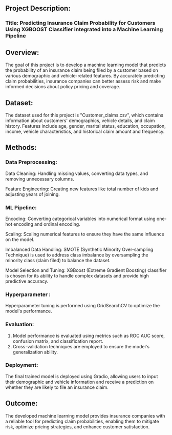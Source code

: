 ## Project Description:

### Title: Predicting Insurance Claim Probability for Customers Using XGBOOST Classifier integrated into a Machine Learning Pipeline

## Overview:
The goal of this project is to develop a machine learning model that predicts the probability of an insurance claim being filed by a customer based on various demographic and vehicle-related features. By accurately predicting claim probabilities, insurance companies can better assess risk and make informed decisions about policy pricing and coverage.

## Dataset:
The dataset used for this project is "Customer_claims.csv", which contains information about customers' demographics, vehicle details, and claim history. Features include age, gender, marital status, education, occupation, income, vehicle characteristics, and historical claim amount and frequency.

## Methods:

### Data Preprocessing:

Data Cleaning: Handling missing values, converting data types, and removing unnecessary columns.

Feature Engineering: Creating new features like total number of kids and adjusting years of joining.

### ML Pipeline:

Encoding: Converting categorical variables into numerical format using one-hot encoding and ordinal encoding.

Scaling: Scaling numerical features to ensure they have the same influence on the model.

Imbalanced Data Handling: SMOTE (Synthetic Minority Over-sampling Technique) is used to address class imbalance by oversampling the minority class (claim filed) to balance the dataset.

Model Selection and Tuning: XGBoost (Extreme Gradient Boosting) classifier is chosen for its ability to handle complex datasets and provide high predictive accuracy.



### Hyperparameter :
Hyperparameter tuning is performed using GridSearchCV to optimize the model's performance.

### Evaluation: 
1) Model performance is evaluated using metrics such as ROC AUC score, confusion matrix, and classification report.
2) Cross-validation techniques are employed to ensure the model's generalization ability.

### Deployment:

The final trained model is deployed using Gradio, allowing users to input their demographic and vehicle information and receive a prediction on whether they are likely to file an insurance claim.


## Outcome:
The developed machine learning model provides insurance companies with a reliable tool for predicting claim probabilities, enabling them to mitigate risk, optimize pricing strategies, and enhance customer satisfaction.
